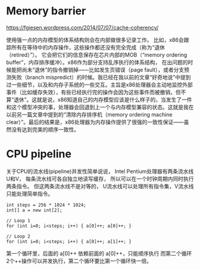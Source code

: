 # Memory barrier
https://fgiesen.wordpress.com/2014/07/07/cache-coherency/

使用强一点的内存模型的体系结构则会在内部做很多记录工作。
比如，x86会跟踪所有在等待中的内存操作，这些操作都还没有完全完成（称为“退休（retired）”）。
它会把它们的信息保存在芯片内部的MOB（“memory ordering buffer”，内存排序缓冲）。x86作为部分支持乱序执行的体系结构，
在出问题的时候能把尚未“退休”的指令撤销掉——比如发生页错误（page fault），或者分支预测失败（branch mispredict）的时候。我已经在我以前的文章“好奇地说”中提到过一些细节，以及和内存子系统的一些交互。主旨是x86处理器会主动地监控外部事件（比如缓存失效），有些已经执行完的操作会因为这些事件而被撤销，但不算“退休”。这就是说，x86知道自己的内存模型应该是什么样子的，当发生了一件和这个模型冲突的事，处理器会回退到上一个与内存模型兼容的状态。这就是我在以前另一篇文章中提到的“清除内存排序机（memory ordering machine clear）”。最后的结果是，x86处理器为内存操作提供了很强的一致性保证——虽然没有达到完美的顺序一致性。

# CPU pipeline

关于CPU的流水线(pipeline)并发性简单说说，
Intel Pentium处理器有两条流水线U和V，
每条流水线可各自独立地读写缓存，
所以可以在一个时钟周期内同时执行两条指令。
但这两条流水线不是对等的，
U流水线可以处理所有指令集，V流水线只能处理简单指令。

```
int steps = 256 * 1024 * 1024;
int[] a = new int[2];
 
// Loop 1
for (int i=0; i<steps; i++) { a[0]++; a[0]++; }
 
// Loop 2
for (int i=0; i<steps; i++) { a[0]++; a[1]++; }
```

第一个循环里，后面的 a[0]++ 依赖前面的 a[0]++，只能顺序执行
而第二个循环2个++操作可以并发执行，第二个循环要比第一个循环快一倍。